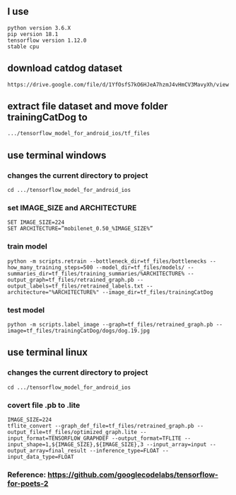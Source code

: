 ## I use
```
python version 3.6.X
pip version 18.1
tensorflow version 1.12.0
stable cpu
```

## download catdog dataset
```
https://drive.google.com/file/d/1YfOsfS7kO6HJeA7hzmJ4vHmCV3MavyXh/view
```

## extract file dataset and move folder trainingCatDog to
``` 
.../tensorflow_model_for_android_ios/tf_files
```

## use terminal windows

### changes the current directory to project
```
cd .../tensorflow_model_for_android_ios
```

### set IMAGE_SIZE and ARCHITECTURE
```
SET IMAGE_SIZE=224
SET ARCHITECTURE=”mobilenet_0.50_%IMAGE_SIZE%”
```

### train model
```
python -m scripts.retrain --bottleneck_dir=tf_files/bottlenecks --how_many_training_steps=500 --model_dir=tf_files/models/ --summaries_dir=tf_files/training_summaries/%ARCHITECTURE% --output_graph=tf_files/retrained_graph.pb --output_labels=tf_files/retrained_labels.txt --architecture="%ARCHITECTURE%" --image_dir=tf_files/trainingCatDog
```

### test model
```
python -m scripts.label_image --graph=tf_files/retrained_graph.pb --image=tf_files/trainingCatDog/dogs/dog.19.jpg
```

## use terminal linux

### changes the current directory to project
```
cd .../tensorflow_model_for_android_ios
```

### covert file .pb to .lite
```
IMAGE_SIZE=224
tflite_convert --graph_def_file=tf_files/retrained_graph.pb --output_file=tf_files/optimized_graph.lite --input_format=TENSORFLOW_GRAPHDEF --output_format=TFLITE --input_shape=1,${IMAGE_SIZE},${IMAGE_SIZE},3 --input_array=input --output_array=final_result --inference_type=FLOAT --input_data_type=FLOAT
```

### Reference: https://github.com/googlecodelabs/tensorflow-for-poets-2
